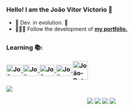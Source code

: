 ### Hello! I am the João Vitor Victorio 👋
- 🌱 Dev. in evolution. 🚀
- 👨🏻‍💻 Follow the development of **[my portfólio.](https://joaovitorvictorio.github.io/Portfolio/)**

<!--##
<div align="center">
  <a href="https://github.com/JoaoVitorVictorio">
  <img height="150em" src="https://github-readme-stats.vercel.app/api?username=JoaoVitorVictorio&show_icons=true&theme=dark&include_all_commits=true&count_private=true"/>
  <img height="150em" src="https://github-readme-stats.vercel.app/api/top-langs/?username=JoaoVitorVictorio&layout=compact&langs_count=7&theme=dark&include_all_commits=true&count_private=true"/>
</div>-->

##
  <h3>Learning 📚:
  <div style="display: inline_block" /*align="center"*/><br>
  <a href="https://www.w3.org/html/" target="_blank"><img align="center" alt="João-HTML" height="30" width="40" src="https://icongr.am/devicon/html5-original.svg?size=128&color=currentColor">
   <a href="https://www.w3schools.com/css/" target="_blank"><img align="center" alt="João-CSS" height="30" width="40" src="https://icongr.am/devicon/css3-original.svg?size=128&color=currentColor">
  <a href="https://developer.mozilla.org/en-US/docs/Web/JavaScript" target="_blank"><img align="center" alt="João-JS" height="30" width="40" src="https://icongr.am/devicon/javascript-original.svg?size=128&color=currentColor">
  <a href="https://www.python.org" target="_blank"><img align="center" alt="João-Python" height="30" width="40" src="https://icongr.am/devicon/python-original.svg?size=128&color=currentColor"/>
  <a href="https://www.java.com/pt-BR/" target="_blank"><img align="center" alt="João-Python" height="50" width="40" src="https://icongr.am/devicon/java-original-wordmark.svg?size=128&color=currentColor"/>
  <!-- <a href="https://www.php.net/" target="_blank"><img align="center" alt="João-PHP" height="40" width="50" src="https://cdn.jsdelivr.net/gh/devicons/devicon/icons/php/php-plain.svg"/> -->
  
</div>

<img src="https://user-images.githubusercontent.com/73097560/115834477-dbab4500-a447-11eb-908a-139a6edaec5c.gif"></a>
  <div align="center">
   <a href = "mailto:joaovitorvictorio@gmail.com"><img src="https://img.shields.io/badge/Gmail-D14836?style=for-the-badge&logo=gmail&logoColor=white" target="_blank"></a>
    <a href="https://instagram.com/joao.vitor.v" target="_blank"><img src="https://img.shields.io/badge/-Instagram-%23E4405F?style=for-the-badge&logo=instagram&logoColor=white" target="_blank"></a>
  <a href="https://www.linkedin.com/in/jo%C3%A3o-vitor-victorio-0648a116b/" target="_blank"><img src="https://img.shields.io/badge/-LinkedIn-%230077B5?style=for-the-badge&logo=linkedin&logoColor=white" target="_blank"></a>
 <!-- <a href="https://joaovitorvictorio.github.io/Portfolio/" target="_blank"><img src="https://img.shields.io/badge/portfólio-grey?style=for-the-badge&logo=About.me&logoColor=black"></a> -->
  <a href="https://wa.me/5543996719910" target="_blank"><img src="https://img.shields.io/badge/WhatsApp-25D366?style=for-the-badge&logo=whatsapp&logoColor=white" target="_blank"></a>
</div>
